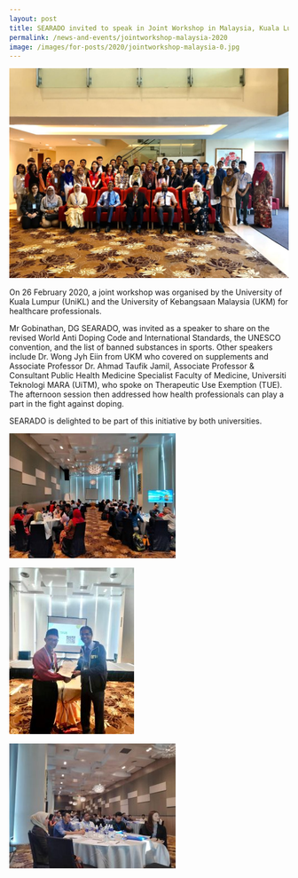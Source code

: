 ```yaml
---
layout: post
title: SEARADO invited to speak in Joint Workshop in Malaysia, Kuala Lumput
permalink: /news-and-events/jointworkshop-malaysia-2020
image: /images/for-posts/2020/jointworkshop-malaysia-0.jpg
---
```

![Joint Workshop in Malaysia, Kuala Lumpur](/images/for-posts/2020/jointworkshop-malaysia-0.jpg)

On 26 February 2020, a joint workshop was organised by the University of Kuala Lumpur (UniKL) and the University of Kebangsaan Malaysia (UKM) for healthcare professionals.

Mr Gobinathan, DG SEARADO, was invited as a speaker to share on the revised World Anti Doping Code and International Standards, the UNESCO convention, and the list of banned substances in sports. Other speakers include Dr. Wong Jyh Eiin from UKM who covered on supplements and Associate Professor Dr. Ahmad Taufik Jamil, Associate Professor & Consultant Public Health Medicine Specialist Faculty of Medicine, Universiti Teknologi MARA (UiTM), who spoke on Therapeutic Use Exemption (TUE). The afternoon session then addressed how health professionals can play a part in the fight against doping.

SEARADO is delighted to be part of this initiative by both universities.

![Joint Workshop in Malaysia, Kuala Lumpur](/images/for-posts/2020/jointworkshop-malaysia-1.jpg)

![Joint Workshop in Malaysia, Kuala Lumpur](/images/for-posts/2020/jointworkshop-malaysia-2.jpg)

![Joint Workshop in Malaysia, Kuala Lumpur](/images/for-posts/2020/jointworkshop-malaysia-3.jpg)
